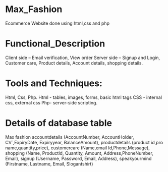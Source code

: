 # Max_Fashion
Ecommerce Website done using html,css and php

# Functional_Description
Client side – Email verification, View order
Server side – Signup and Login, Customer care, Product details, Account details, shopping details.

# Tools and Techniques:
Html, Css, Php.
Html - tables, images, forms, basic html tags
CSS - internal css, external css
Php- server-side scripting.

# Details of database table

Max fashion
accountdetails (AccountNumber, AccountHolder, CV`,ExpiryDate, Expiryyear, BalanceAmount),
productdetails (product id,pro name,quantity,price),
customercare (Name,email Id,Phone,Message),
shopping (Name, ProductId, Quantity, Amount, Address,PhoneNumber, Email),
signup (Username, Password, Email, Address),
speakyourmind (Firstname, Lastname, Email, Slogantshirt)
